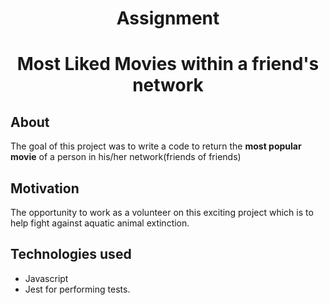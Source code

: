 <h1 align="center">Assignment</h1>

<h1 align="center">Most Liked Movies within a friend's network</h1>



## About

The goal of this project was to write a code to return the **most popular movie** of a person in his/her network(friends of friends)


## Motivation

The opportunity to work as a volunteer on this exciting project which is to help fight against aquatic animal extinction.


## Technologies used
- Javascript
- Jest for performing tests.




